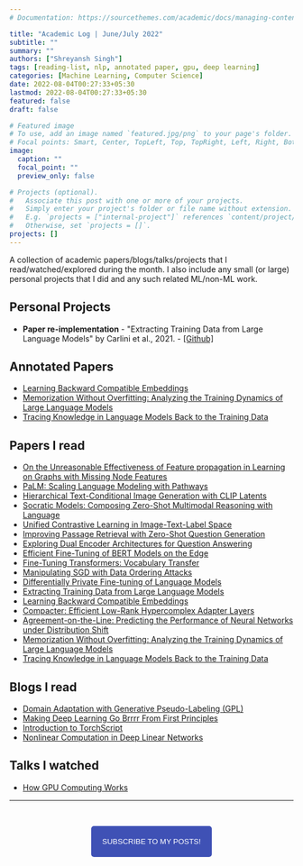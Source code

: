 ```yaml
---
# Documentation: https://sourcethemes.com/academic/docs/managing-content/

title: "Academic Log | June/July 2022"
subtitle: ""
summary: ""
authors: ["Shreyansh Singh"]
tags: [reading-list, nlp, annotated paper, gpu, deep learning]
categories: [Machine Learning, Computer Science]
date: 2022-08-04T00:27:33+05:30
lastmod: 2022-08-04T00:27:33+05:30
featured: false
draft: false

# Featured image
# To use, add an image named `featured.jpg/png` to your page's folder.
# Focal points: Smart, Center, TopLeft, Top, TopRight, Left, Right, BottomLeft, Bottom, BottomRight.
image:
  caption: ""
  focal_point: ""
  preview_only: false

# Projects (optional).
#   Associate this post with one or more of your projects.
#   Simply enter your project's folder or file name without extension.
#   E.g. `projects = ["internal-project"]` references `content/project/deep-learning/index.md`.
#   Otherwise, set `projects = []`.
projects: []
---
```


A collection of academic papers/blogs/talks/projects that I read/watched/explored during the month. I also include any small (or large) personal projects that I did and any such related ML/non-ML work.

## Personal Projects

- **Paper re-implementation** - "Extracting Training Data from Large Language Models" by Carlini et al., 2021. - [[Github]](https://github.com/shreyansh26/Extracting-Training-Data-from-Large-Langauge-Models)

## Annotated Papers

- [Learning Backward Compatible Embeddings](https://github.com/shreyansh26/Annotated-ML-Papers/blob/main/General-DL/Learning%20Backward%20Compatible%20Embeddings.pdf)
- [Memorization Without Overfitting: Analyzing the Training Dynamics of Large Language Models](https://github.com/shreyansh26/Annotated-ML-Papers/blob/main/LLMs/Memorization%20Without%20Overfitting%20-%20Analyzing%20the%20Training%20Dynamics%20of%20Large%20Language%20Models.pdf)
- [Tracing Knowledge in Language Models Back to the Training Data](https://github.com/shreyansh26/Annotated-ML-Papers/blob/main/LLMs/Tracing%20Knowledge%20in%20Language%20Models%20Back%20to%20the%20Training%20Data.pdf)

## Papers I read

- [On the Unreasonable Effectiveness of Feature propagation in Learning on Graphs with Missing Node Features](https://arxiv.org/abs/2111.12128)
- [PaLM: Scaling Language Modeling with Pathways](https://arxiv.org/abs/2204.02311)
- [Hierarchical Text-Conditional Image Generation with CLIP Latents](https://cdn.openai.com/papers/dall-e-2.pdf)
- [Socratic Models: Composing Zero-Shot Multimodal Reasoning with Language](https://arxiv.org/abs/2204.00598)
- [Unified Contrastive Learning in Image-Text-Label Space](https://arxiv.org/abs/2204.03610v1)
- [Improving Passage Retrieval with Zero-Shot Question Generation](https://arxiv.org/abs/2204.07496)
- [Exploring Dual Encoder Architectures for Question Answering](https://arxiv.org/abs/2204.07120)
- [Efficient Fine-Tuning of BERT Models on the Edge](https://arxiv.org/abs/2205.01541)
- [Fine-Tuning Transformers: Vocabulary Transfer](https://arxiv.org/abs/2112.14569)
- [Manipulating SGD with Data Ordering Attacks](https://arxiv.org/abs/2104.09667)
- [Differentially Private Fine-tuning of Language Models](https://openreview.net/forum?id=Q42f0dfjECO)
- [Extracting Training Data from Large Language Models](https://arxiv.org/abs/2012.07805)
- [Learning Backward Compatible Embeddings](https://arxiv.org/abs/2206.03040)
- [Compacter: Efficient Low-Rank Hypercomplex Adapter Layers](https://arxiv.org/abs/2106.04647)
- [Agreement-on-the-Line: Predicting the Performance of Neural Networks under Distribution Shift](https://arxiv.org/abs/2206.13089)
- [Memorization Without Overfitting: Analyzing the Training Dynamics of Large Language Models](https://arxiv.org/abs/2205.10770)
- [Tracing Knowledge in Language Models Back to the Training Data](https://arxiv.org/abs/2205.11482)

## Blogs I read

- [Domain Adaptation with Generative Pseudo-Labeling (GPL)](https://www.pinecone.io/learn/gpl/)
- [Making Deep Learning Go Brrrr From First Principles](https://horace.io/brrr_intro.html)
- [Introduction to TorchScript](https://pytorch.org/tutorials/beginner/Intro_to_TorchScript_tutorial.html)
- [Nonlinear Computation in Deep Linear Networks](https://openai.com/blog/nonlinear-computation-in-linear-networks/)

## Talks I watched

- [How GPU Computing Works](https://www.nvidia.com/en-us/on-demand/session/gtcspring21-s31151/)

------

&nbsp;

<script type="text/javascript" src="//downloads.mailchimp.com/js/signup-forms/popup/unique-methods/embed.js" data-dojo-config="usePlainJson: true, isDebug: false"></script>

<!-- <button style="background-color: #70ab17; color: #1770AB" id="openpopup">Subscribe to my posts!</button> -->
<div class="button_cont" align="center"><button id="openpopup" class="example_a">Subscribe to my posts!</button></div>

<style>
    .example_a {
        color: #fff !important;
        text-transform: uppercase;
        text-decoration: none;
        background: #3f51b5;
        padding: 20px;
        border-radius: 5px;
        cursor: pointer;
        display: inline-block;
        border: none;
        transition: all 0.4s ease 0s;
    }

    .example_a:hover {
        background: #434343;
        letter-spacing: 1px;
        -webkit-box-shadow: 0px 5px 40px -10px rgba(0,0,0,0.57);
        -moz-box-shadow: 0px 5px 40px -10px rgba(0,0,0,0.57);
        box-shadow: 5px 40px -10px rgba(0,0,0,0.57);
        transition: all 0.4s ease 0s;
    }
</style>


<script type="text/javascript">

function showMailingPopUp() {
    window.dojoRequire(["mojo/signup-forms/Loader"], function(L) { L.start({"baseUrl":"mc.us4.list-manage.com","uuid":"0b10ac14f50d7f4e7d11cf26a","lid":"667a1bb3da","uniqueMethods":true}) })

    document.cookie = "MCPopupClosed=;path=/;expires=Thu, 01 Jan 1970 00:00:00 UTC";
}

document.getElementById("openpopup").onclick = function() {showMailingPopUp()};

</script>

&nbsp;  

